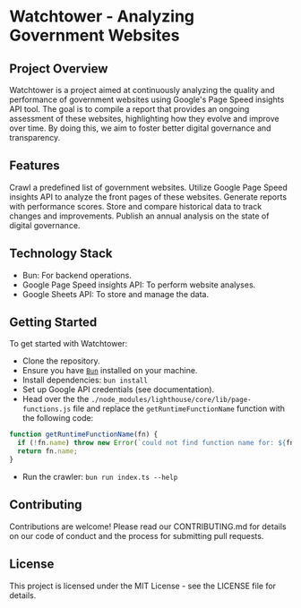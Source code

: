 # Watchtower - Analyzing Government Websites

## Project Overview

Watchtower is a project aimed at continuously analyzing the quality and performance of government websites using Google's Page Speed insights API tool. The goal is to compile a report that provides an ongoing assessment of these websites, highlighting how they evolve and improve over time. By doing this, we aim to foster better digital governance and transparency.

## Features

Crawl a predefined list of government websites.
Utilize Google Page Speed insights API to analyze the front pages of these websites.
Generate reports with performance scores.
Store and compare historical data to track changes and improvements.
Publish an annual analysis on the state of digital governance.

## Technology Stack

- Bun: For backend operations.
- Google Page Speed insights API: To perform website analyses.
- Google Sheets API: To store and manage the data.

## Getting Started

To get started with Watchtower:

- Clone the repository.
- Ensure you have [`Bun`](https://bun.sh/) installed on your machine.
- Install dependencies: `bun install`
- Set up Google API credentials (see documentation).
- Head over the the `./node_modules/lighthouse/core/lib/page-functions.js` file and replace the `getRuntimeFunctionName` function with the following code:

```javascript
function getRuntimeFunctionName(fn) {
  if (!fn.name) throw new Error(`could not find function name for: ${fn}`);
  return fn.name;
}
```
- Run the crawler: `bun run index.ts --help`


## Contributing

Contributions are welcome! Please read our CONTRIBUTING.md for details on our code of conduct and the process for submitting pull requests.

## License

This project is licensed under the MIT License - see the LICENSE file for details.
